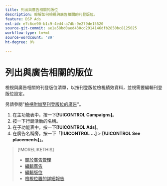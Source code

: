 ```yaml
---
title: 列出與廣告相關的版位
description: 瞭解如何檢視與廣告相關的刊登版位。
feature: DSP Ads
exl-id: e7c6ce90-b1c9-4ed4-a7db-9e279de15520
source-git-commit: ae1a58bd0aed430cd2914146dfb2850bc8125025
workflow-type: tm+mt
source-wordcount: '89'
ht-degree: 0%

---
```


# 列出與廣告相關的版位

檢視與廣告相關的刊登版位清單，以按刊登版位檢視績效資料，並視需要編輯刊登版位設定。

另請參閱&quot;[檢視附加至刊登版位的廣告](/help/dsp/campaign-management/ads/ad-attach-to-placement.md#view-ads-campaign)&quot;。

1. 在主功能表中，按一下&#x200B;**[!UICONTROL Campaigns]**。
1. 按一下行銷活動的名稱。
1. 在子功能表中，按一下&#x200B;**[!UICONTROL Ads]**。
1. 在廣告名稱旁，按一下「**[!UICONTROL ...]** > **[!UICONTROL See placements]**」。

>[!MORELIKETHIS]
>
>* [關於廣告管理](ad-about.md)
>* [編輯廣告](ad-edit.md)
>* [編輯版位](/help/dsp/campaign-management/placements/placement-edit.md)
>* [檢視位置的詳細報告](/help/dsp/campaign-management/placements/placement-view-report.md)
